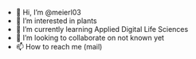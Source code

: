 - 👋 Hi, I’m @meierl03
- 👀 I’m interested in plants
- 🌱 I’m currently learning Applied Digital Life Sciences
- 💞️ I’m looking to collaborate on not known yet
- 📫 How to reach me (mail)

<!---
meierl03/meierl03 is a ✨ special ✨ repository because its `README.md` (this file) appears on your GitHub profile.
You can click the Preview link to take a look at your changes.
--->
